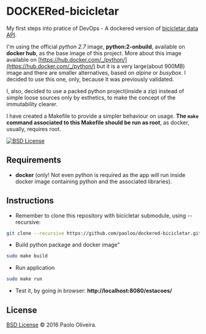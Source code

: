 # DOCKERed-bicicletar
My first steps into pratice of DevOps - A dockered version of [bicicletar data API](https://github.com/paoloo/DadosBicicletar).

I'm using the official *python 2.7* image, **python:2-onbuild**, available on **docker hub**, as the base image of this project. More about this image available on [https://hub.docker.com/_/python/](https://hub.docker.com/_/python/) but it is a very large(about 900MB) image and there are smaller alternatives, based on *alpine* or *busybox*. I decided to use this one, only, because it was previously validated.

I, also, decided to use a packed python project(inside a zip) instead of simple loose sources only by esthetics, to make the concept of the immutability clearer.

I have created a Makefile to provide a simpler behaviour on usage. **The `make` command associated to this Makefile should be run as root**, as docker, usually, requires root.

[![BSD License](https://img.shields.io/badge/license-BSD-blue.svg)](LICENSE)

## Requirements
- **docker** (only! Not even python is required as the app will run inside docker image containing python and the associated libraries).

## Instructions
- Remember to clone this repository with bicicletar submodule, using --recursive:
```bash
git clone --recursive https://github.com/paoloo/dockered-bicicletar.git
```
- Build python package and docker image"
```bash
sudo make build
```
- Run application
```bash
sudo make run
```
- Test it, by going in browser: **http://localhost:8080/estacoes/**

## License
[BSD License](LICENSE) © 2016 Paolo Oliveira.